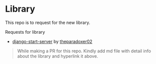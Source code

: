 # Library
This repo is to request for the new library.


Requests for library
  - [django-start-server](https://github.com/GNDG/library/blob/master/shell-scripts/README.md) by [theparadoxer02](https://github.com/theparadoxer02)

> While making a PR for this repo. Kindly
> add md file with detail info about the
> library and hyperlink it above.
